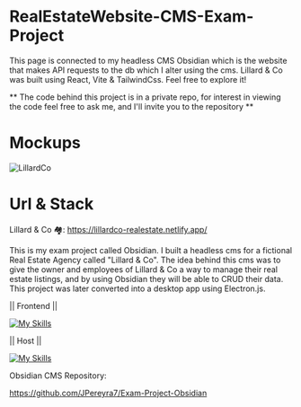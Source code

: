 # RealEstateWebsite-CMS-Exam-Project
This page is connected to my headless CMS Obsidian which is the website that makes API requests to the db which I alter using the cms.
Lillard & Co was built using React, Vite & TailwindCss. Feel free to explore it!

** The code behind this project is in a private repo, for interest in viewing the code feel free to ask me, and I'll invite you to the repository **


# Mockups

![LillardCo](https://github.com/user-attachments/assets/16fb7ba8-0b3d-42db-a2ee-f8536328a81f)


# Url & Stack

Lillard & Co 🏘️: https://lillardco-realestate.netlify.app/

This is my exam project called Obsidian. I built a headless cms for a fictional Real Estate Agency called "Lillard & Co". The idea behind this cms was to give the owner and employees of Lillard & Co a way to manage their real estate listings, and by using Obsidian they will be able to CRUD their data. This project was later converted into a desktop app using Electron.js.


|| Frontend ||

[![My Skills](https://skillicons.dev/icons?i=react,vite,ts,tailwindcss,vscode)](https://skillicons.dev)

|| Host ||

[![My Skills](https://skillicons.dev/icons?i=netlify)](https://skillicons.dev)

Obsidian CMS Repository:

https://github.com/JPereyra7/Exam-Project-Obsidian




